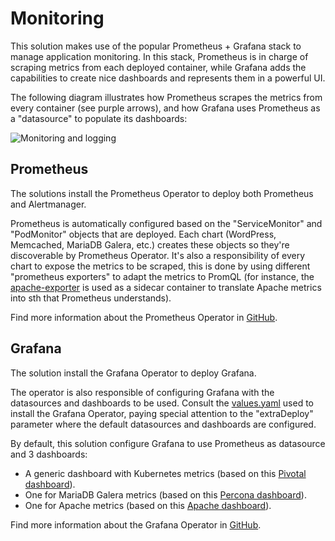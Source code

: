 # Monitoring

This solution makes use of the popular Prometheus + Grafana stack to manage application monitoring. In this stack, Prometheus is in charge of scraping metrics from each deployed container, while Grafana adds the capabilities to create nice dashboards and represents them in a powerful UI.

The following diagram illustrates how Prometheus scrapes the metrics from every container (see purple arrows), and how Grafana uses Prometheus as a "datasource" to populate its dashboards:

![Monitoring and logging](img/monitoring-and-logging.png)

## Prometheus

The solutions install the Prometheus Operator to deploy both Prometheus and Alertmanager.

Prometheus is automatically configured based on the "ServiceMonitor" and "PodMonitor" objects that are deployed. Each chart (WordPress, Memcached, MariaDB Galera, etc.) creates these objects so they're discoverable by Prometheus Operator. It's also a responsibility of every chart to expose the metrics to be scraped, this is done by using different "prometheus exporters" to adapt the metrics to PromQL (for instance, the [apache-exporter](https://github.com/Lusitaniae/apache_exporter) is used as a sidecar container to translate Apache metrics into sth that Prometheus understands).

Find more information about the Prometheus Operator in [GitHub](https://github.com/prometheus-operator/prometheus-operator).

## Grafana

The solution install the Grafana Operator to deploy Grafana.

The operator is also responsible of configuring Grafana with the datasources and dashboards to be used. Consult the [values.yaml](../values/grafana-operator-valeus.yaml) used to install the Grafana Operator, paying special attention to the "extraDeploy" parameter where the default datasources and dashboards are configured.

By default, this solution configure Grafana to use Prometheus as datasource and 3 dashboards:

- A generic dashboard with Kubernetes metrics (based on this [Pivotal dashboard](https://grafana.com/grafana/dashboards/10000)).
- One for MariaDB Galera metrics (based on this [Percona dashboard](https://grafana.com/grafana/dashboards/11323)).
- One for Apache metrics (based on this [Apache dashboard](https://grafana.com/grafana/dashboards/3894)).

Find more information about the Grafana Operator in [GitHub](https://github.com/integr8ly/grafana-operator).
